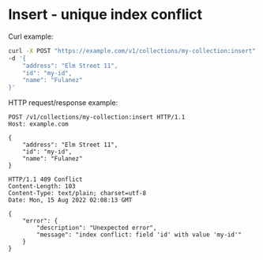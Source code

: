 # Insert - unique index conflict

Curl example:

```sh
curl -X POST "https://example.com/v1/collections/my-collection:insert" \
-d '{
    "address": "Elm Street 11",
    "id": "my-id",
    "name": "Fulanez"
}'
```


HTTP request/response example:

```http
POST /v1/collections/my-collection:insert HTTP/1.1
Host: example.com

{
    "address": "Elm Street 11",
    "id": "my-id",
    "name": "Fulanez"
}

HTTP/1.1 409 Conflict
Content-Length: 103
Content-Type: text/plain; charset=utf-8
Date: Mon, 15 Aug 2022 02:08:13 GMT

{
    "error": {
        "description": "Unexpected error",
        "message": "index conflict: field 'id' with value 'my-id'"
    }
}
```


